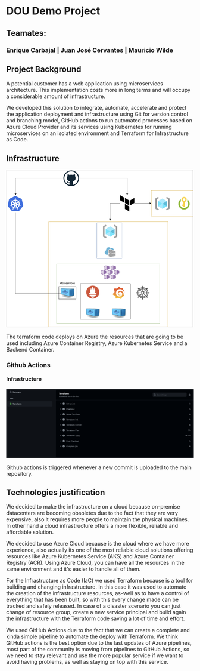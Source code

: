 # DOU Demo Project

## 

## Teamates:

### Enrique Carbajal | Juan José Cervantes | Mauricio Wilde

## Project Background

A potential customer has a web application using microservices architecture. This implementation costs more in long terms and will occupy a considerable amount of infrastructure.

We developed this solution to integrate, automate, accelerate and protect the application deployment and infrastructure using Git for version control and branching model, GitHub actions to run automated processes based on Azure Cloud Provider and its services using Kubernetes for running  microservices on an isolated environment and Terraform for Infrastructure as Code.

## Infrastructure

![Infrastructure diagram](Documentation/img-infrastructure/infrastructure_diagram.png)

The terraform code deploys on Azure the resources that are going to be used including Azure Container Registry, Azure Kubernetes Service and a Backend Container.



### Github Actions

#### Infrastructure

![Infrastructure pipeline diagram](Documentation/img-infrastructure/github_pipeline.png)

Github actions is triggered whenever a new commit is uploaded to the main repository.



## Technologies justification

We decided to make the infrastructure on a cloud because on-premise datacenters are becoming obsoletes due to the fact that they are very expensive, also it requires more people to maintain the physical machines. In other hand a cloud infrastructure offers a more flexible, reliable and affordable solution.

We decided to use Azure Cloud because is the cloud where we have more experience, also actually its one of the most reliable cloud solutions offering resources like Azure Kubernetes Service (AKS) and Azure Container Registry (ACR). Using Azure Cloud, you can have all the resources in the same environment and it's easier to handle all of them.

For the Infrastructure as Code (IaC) we used Terraform because is a tool for building and changing infrastructure. In this case it was used to automate the creation of the infrastructure resources, as-well as to have a control of everything that has been built, so with this every change made can be tracked and safely released. In case of a disaster scenario you can just change of resource group, create a new service principal and build again the infrastructure with the Terraform code saving a lot of time and effort.

We used GitHub Actions due to the fact that we can create a complete and kinda simple pipeline to automate the deploy with Terraform. We think GitHub actions is the best option due to the last updates of Azure pipelines, most part of the community is moving from pipelines to GitHub Actions, so we need to stay relevant and use the more popular service if we want to avoid having problems, as well as staying on top with this service.

